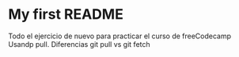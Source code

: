 # My first README

Todo el ejercicio de nuevo para practicar el curso de freeCodecamp
Usandp pull.
Diferencias git pull vs git fetch
